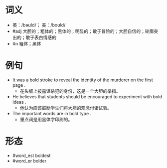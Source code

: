 # 词义
- 英：/bəʊld/； 美：/boʊld/
- #adj 大胆的；粗体的；黑体的；明显的；敢于冒险的；大胆自信的；轮廓突出的；敢于表白情感的
- #n 粗体；黑体
# 例句
- It was a bold stroke to reveal the identity of the murderer on the first page .
	- 在头版上披露谋杀犯的身份，这是一个大胆的举措。
- He believes that students should be encouraged to experiment with bold ideas .
	- 他认为应该鼓励学生们将大胆的观念付诸试验。
- The important words are in bold type .
	- 重点词是用黑体字印刷的。
# 形态
- #word_est boldest
- #word_er bolder

